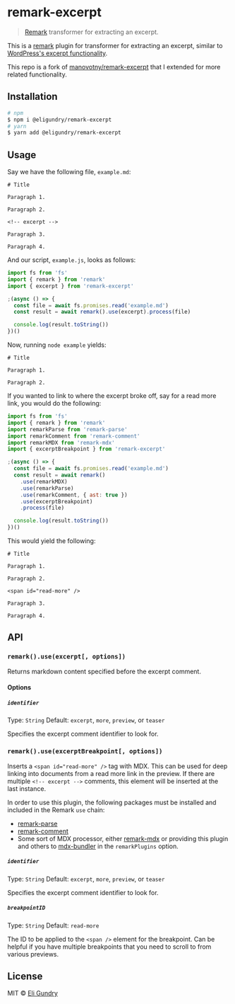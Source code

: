 # remark-excerpt

> [Remark](https://remark.js.org/) transformer for extracting an excerpt.

This is a [remark](https://remark.js.org/) plugin for transformer for extracting an excerpt, similar to [WordPress's excerpt functionality](https://kinsta.com/knowledgebase/wordpress-excerpt/).

This repo is a fork of [manovotny/remark-excerpt](https://github.com/manovotny/remark-excerpt) that I extended for more
related functionality.

## Installation

```bash
# npm
$ npm i @eligundry/remark-excerpt
# yarn
$ yarn add @eligundry/remark-excerpt
```

## Usage

Say we have the following file, `example.md`:

```
# Title

Paragraph 1.

Paragraph 2.

<!-- excerpt -->

Paragraph 3.

Paragraph 4.
```

And our script, `example.js`, looks as follows:

```javascript
import fs from 'fs'
import { remark } from 'remark'
import { excerpt } from 'remark-excerpt'

;(async () => {
  const file = await fs.promises.read('example.md')
  const result = await remark().use(excerpt).process(file)

  console.log(result.toString())
})()
```

Now, running `node example` yields:

```
# Title

Paragraph 1.

Paragraph 2.
```

If you wanted to link to where the excerpt broke off, say for a read more link, you would do the following:

```javascript
import fs from 'fs'
import { remark } from 'remark'
import remarkParse from 'remark-parse'
import remarkComment from 'remark-comment'
import remarkMDX from 'remark-mdx'
import { excerptBreakpoint } from 'remark-excerpt'

;(async () => {
  const file = await fs.promises.read('example.md')
  const result = await remark()
    .use(remarkMDX)
    .use(remarkParse)
    .use(remarkComment, { ast: true })
    .use(excerptBreakpoint)
    .process(file)

  console.log(result.toString())
})()
```

This would yield the following:

```
# Title

Paragraph 1.

Paragraph 2.

<span id="read-more" />

Paragraph 3.

Paragraph 4.
```

## API

### `remark().use(excerpt[, options])`

Returns markdown content specified before the excerpt comment.

#### Options

##### `identifier`

Type: `String`
Default: `excerpt`, `more`, `preview`, or `teaser`

Specifies the excerpt comment identifier to look for.

### `remark().use(excerptBreakpoint[, options])`

Inserts a `<span id="read-more" />` tag with MDX. This can be used for deep linking into documents from a read more link
in the preview. If there are multiple `<!-- excerpt -->` comments, this element will be inserted at the last instance.

In order to use this plugin, the following packages must be installed and included in the Remark `use` chain:

* [remark-parse](https://www.npmjs.com/package/remark-parse)
* [remark-comment](https://www.npmjs.com/package/remark-comment)
* Some sort of MDX processor, either [remark-mdx](https://github.com/mdx-js/mdx/tree/main/packages/remark-mdx) or
  providing this plugin and others to [mdx-bundler](https://github.com/kentcdodds/mdx-bundler) in the `remarkPlugins`
  option.

##### `identifier`

Type: `String`
Default: `excerpt`, `more`, `preview`, or `teaser`

Specifies the excerpt comment identifier to look for.

##### `breakpointID`

Type: `String`
Default: `read-more`

The ID to be applied to the `<span />` element for the breakpoint. Can be helpful if you have multiple breakpoints that
you need to scroll to from various previews.

## License

MIT © [Eli Gundry](https://eligundry.com)
